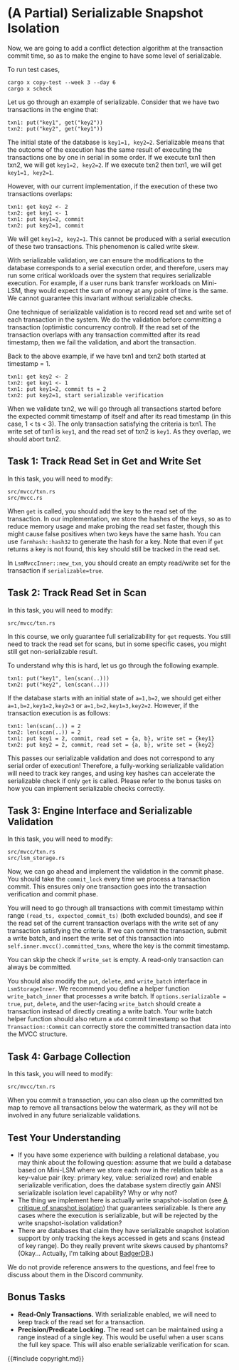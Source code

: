 <!--
  mini-lsm-book © 2022-2025 by Alex Chi Z is licensed under CC BY-NC-SA 4.0
-->

# (A Partial) Serializable Snapshot Isolation

Now, we are going to add a conflict detection algorithm at the transaction commit time, so as to make the engine to have some level of serializable.

To run test cases,

```
cargo x copy-test --week 3 --day 6
cargo x scheck
```

Let us go through an example of serializable. Consider that we have two transactions in the engine that:

```
txn1: put("key1", get("key2"))
txn2: put("key2", get("key1"))
```

The initial state of the database is `key1=1, key2=2`. Serializable means that the outcome of the execution has the same result of executing the transactions one by one in serial in some order. If we execute txn1 then txn2, we will get `key1=2, key2=2`. If we execute txn2 then txn1, we will get `key1=1, key2=1`.

However, with our current implementation, if the execution of these two transactions overlaps:

```
txn1: get key2 <- 2
txn2: get key1 <- 1
txn1: put key1=2, commit
txn2: put key2=1, commit
```

We will get `key1=2, key2=1`. This cannot be produced with a serial execution of these two transactions. This phenomenon is called write skew.

With serializable validation, we can ensure the modifications to the database corresponds to a serial execution order, and therefore, users may run some critical workloads over the system that requires serializable execution. For example, if a user runs bank transfer workloads on Mini-LSM, they would expect the sum of money at any point of time is the same. We cannot guarantee this invariant without serializable checks. 

One technique of serializable validation is to record read set and write set of each transaction in the system. We do the validation before committing a transaction (optimistic concurrency control). If the read set of the transaction overlaps with any transaction committed after its read timestamp, then we fail the validation, and abort the transaction.

Back to the above example, if we have txn1 and txn2 both started at timestamp = 1.

```
txn1: get key2 <- 2
txn2: get key1 <- 1
txn1: put key1=2, commit ts = 2
txn2: put key2=1, start serializable verification
```

When we validate txn2, we will go through all transactions started before the expected commit timestamp of itself and after its read timestamp (in this case, 1 < ts < 3). The only transaction satisfying the criteria is txn1. The write set of txn1 is `key1`, and the read set of txn2 is `key1`. As they overlap, we should abort txn2.

## Task 1: Track Read Set in Get and Write Set

In this task, you will need to modify:

```
src/mvcc/txn.rs
src/mvcc.rs
```

When `get` is called, you should add the key to the read set of the transaction. In our implementation, we store the hashes of the keys, so as to reduce memory usage and make probing the read set faster, though this might cause false positives when two keys have the same hash. You can use `farmhash::hash32` to generate the hash for a key. Note that even if `get` returns a key is not found, this key should still be tracked in the read set.

In `LsmMvccInner::new_txn`, you should create an empty read/write set for the transaction if `serializable=true`.

## Task 2: Track Read Set in Scan

In this task, you will need to modify:

```
src/mvcc/txn.rs
```

In this course, we only guarantee full serializability for `get` requests. You still need to track the read set for scans, but in some specific cases, you might still get non-serializable result.

To understand why this is hard, let us go through the following example.

```
txn1: put("key1", len(scan(..)))
txn2: put("key2", len(scan(..)))
```

If the database starts with an initial state of `a=1,b=2`, we should get either `a=1,b=2,key1=2,key2=3` or `a=1,b=2,key1=3,key2=2`. However, if the transaction execution is as follows:

```
txn1: len(scan(..)) = 2
txn2: len(scan(..)) = 2
txn1: put key1 = 2, commit, read set = {a, b}, write set = {key1}
txn2: put key2 = 2, commit, read set = {a, b}, write set = {key2}
```

This passes our serializable validation and does not correspond to any serial order of execution! Therefore, a fully-working serializable validation will need to track key ranges, and using key hashes can accelerate the serializable check if only `get` is called. Please refer to the bonus tasks on how you can implement serializable checks correctly.

## Task 3: Engine Interface and Serializable Validation

In this task, you will need to modify:

```
src/mvcc/txn.rs
src/lsm_storage.rs
```

Now, we can go ahead and implement the validation in the commit phase. You should take the `commit_lock` every time we process a transaction commit. This ensures only one transaction goes into the transaction verification and commit phase.

You will need to go through all transactions with commit timestamp within range `(read_ts, expected_commit_ts)` (both excluded bounds), and see if the read set of the current transaction overlaps with the write set of any transaction satisfying the criteria. If we can commit the transaction, submit a write batch, and insert the write set of this transaction into `self.inner.mvcc().committed_txns`, where the key is the commit timestamp.

You can skip the check if `write_set` is empty. A read-only transaction can always be committed.

You should also modify the `put`, `delete`, and `write_batch` interface in `LsmStorageInner`. We recommend you define a helper function `write_batch_inner` that processes a write batch. If `options.serializable = true`, `put`, `delete`, and the user-facing `write_batch` should create a transaction instead of directly creating a write batch. Your write batch helper function should also return a `u64` commit timestamp so that `Transaction::Commit` can correctly store the committed transaction data into the MVCC structure.

## Task 4: Garbage Collection

In this task, you will need to modify:

```
src/mvcc/txn.rs
```

When you commit a transaction, you can also clean up the committed txn map to remove all transactions below the watermark, as they will not be involved in any future serializable validations.

## Test Your Understanding

* If you have some experience with building a relational database, you may think about the following question: assume that we build a database based on Mini-LSM where we store each row in the relation table as a key-value pair (key: primary key, value: serialized row) and enable serializable verification, does the database system directly gain ANSI serializable isolation level capability? Why or why not?
* The thing we implement here is actually write snapshot-isolation (see [A critique of snapshot isolation](https://dl.acm.org/doi/abs/10.1145/2168836.2168853)) that guarantees serializable. Is there any cases where the execution is serializable, but will be rejected by the write snapshot-isolation validation?
* There are databases that claim they have serializable snapshot isolation support by only tracking the keys accessed in gets and scans (instead of key range). Do they really prevent write skews caused by phantoms? (Okay... Actually, I'm talking about [BadgerDB](https://dgraph.io/blog/post/badger-txn/).)

We do not provide reference answers to the questions, and feel free to discuss about them in the Discord community.

## Bonus Tasks

* **Read-Only Transactions.** With serializable enabled, we will need to keep track of the read set for a transaction.
* **Precision/Predicate Locking.** The read set can be maintained using a range instead of a single key. This would be useful when a user scans the full key space. This will also enable serializable verification for scan.

{{#include copyright.md}}
